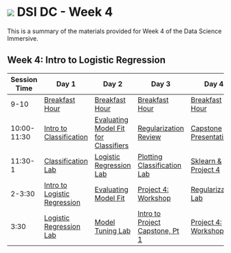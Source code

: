 # ![](https://ga-dash.s3.amazonaws.com/production/assets/logo-9f88ae6c9c3871690e33280fcf557f33.png) DSI DC - Week 4

This is a summary of the materials provided for Week 4 of the Data Science Immersive.

## Week 4: Intro to Logistic Regression

Session Time | Day 1 | Day 2 | Day 3 | Day 4 | Day 5
 --- | --- | --- | --- | ---  | ---
9-10 | [Breakfast Hour][4-1A]            | [Breakfast Hour][4-2A]             | [Breakfast Hour][4-3A]                        | [Breakfast Hour][4-4A]          | [Breakfast Hour][4-5A]
10:00-11:30 | [Intro to Classification][4-1B] | [Evaluating Model Fit for Classifiers][4-2B] | [Regularization Review][4-3B] | [Capstone Presentations][4-4B] | [Visualization Classification][4-5B]
11:30-1 | [Classification Lab][4-1C]         | [Logistic Regression Lab][4-2C]      | [Plotting Classification Lab][4-3C]       | [Sklearn & Project 4][4-4C]       | [Prepare Visuals][4-5C]
2-3:30 | [Intro to Logistic Regression][4-1D]         | [Evaluating Model Fit][4-2D]         | [Project 4: Workshop][4-3D]               | [Regularization Lab][4-4D]        | [Project 4: Workshop][4-5D]
3:30 | [Logistic Regression Lab][4-1E]          | [Model Tuning Lab][4-2E]             | [Intro to Project Capstone, Pt 1][4-3E]   | [Project 4: Workshop][4-4E]       | [Project 4: Presentations][4-5E]


[4-1A]: ./instructor-contributions/
[4-1B]: 1.1-lesson
[4-1C]: 1.2-lesson
[4-1D]: 1.3-lab
[4-1E]: 1.4-lab
[4-1F]: ./instructor-contributions/

[4-2A]: ./instructor-contributions/
[4-2B]: 2.1-lesson
[4-2C]: 2.2-lab
[4-2D]: 2.3-lesson
[4-2E]: 2.4-lab
[4-2F]: ./instructor-contributions/

[4-3A]: #
[4-3B]: 3.1-lesson
[4-3C]: 3.2-lab
[4-3D]: ../../03-projects/01-projects-weekly/project-04
[4-3E]: ../../03-projects/02-projects-capstone/part-01/
[4-3F]: ./instructor-contributions/

[4-4A]: ./instructor-contributions/
[4-4B]: 4.1-lesson
[4-4C]: 4.2-lab
[4-4D]: 4.3-lab
[4-4E]: ../../03-projects/01-projects-weekly/project-04
[4-4F]: ./instructor-contributions/

[4-5A]: ../recurring-materials/reflection
[4-5B]: 5.1-lesson
[4-5C]: 5.2-lab
[4-5D]: ../../03-projects/01-projects-weekly/project-04
[4-5E]: ../recurring-materials/project-show-and-tell
[4-5F]: ./instructor-contributions/
